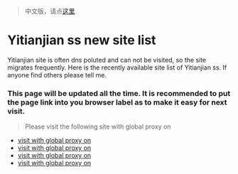 > 中文版，请点[这里](./倚天剑ss新网站.md)
# Yitianjian ss new site list
Yitianjian site is often dns poluted and can not be visited, so the site migrates frequently.
Here is the recently available site list of Yitianjian ss. If anyone find others please tell me.
### This page will be updated all the time. It is recommended to put the page link into you browser label as to make it easy for next visit.
> Please visit the following site with global proxy on
- [visit with global proxy on](https://a.yitianjianss.com)
- [visit with global proxy on](https://b.yitianjianss.com)
- [visit with global proxy on](https://c.yitianjianss.com)
- [visit with global proxy on](https://c.yitianjianss.com)

